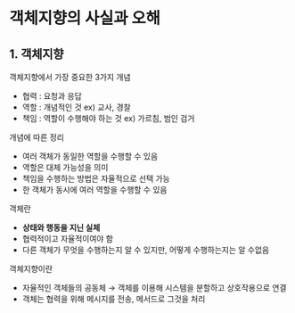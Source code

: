 # 객체지향의 사실과 오해

## 1. 객체지향

객체지향에서 가장 중요한 3가지 개념

- 협력 : 요청과 응답
- 역할 : 개념적인 것 ex) 교사, 경찰
- 책임 : 역할이 수행해야 하는 것 ex) 가르침, 범인 검거

개념에 따른 정리 

- 여러 객체가 동일한 역할을 수행할 수 있음
- 역할은 대체 가능성을 의미
- 책임을 수행하는 방법은 자율적으로 선택 가능
- 한 객체가 동시에 여러 역할을 수행할 수 있음

객체란

- **상태와 행동을 지닌 실체**
- 협력적이고 자율적이여야 함
- 다른 객체가 무엇을 수행하는지 알 수 있지만, 어떻게 수행하는지는 알 수없음

객체지향이란

- 자율적인 객체들의 공동체 → 객체를 이용해 시스템을 분할하고 상호작용으로 연결
- 객체는 협력을 위해 메시지를 전송, 메서드로 그것을 처리